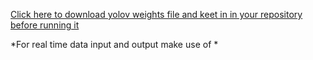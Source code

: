 
[Click here to download yolov weights file and keet in in your repository before running it](https://pjreddie.com/darknet/yolo/) 




*For real time data input and output make use of *
